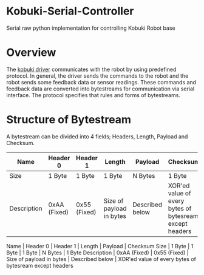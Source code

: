 # Kobuki-Serial-Controller
Serial raw python implementation for controlling Kobuki Robot base




# Overview

The  [kobuki driver](http://yujinrobot.github.io/kobuki/classkobuki_1_1Kobuki.html)  communicates with the robot by using predefined protocol. In general, the driver sends the commands to the robot and the robot sends some feedback data or sensor readings. These commands and feedback data are converted into bytestreams for communication via serial interface. The protocol specifies that rules and forms of bytestreams.

# Structure of Bytestream

A bytestream can be divided into 4 fields; Headers, Length, Payload and Checksum.

Name | Header 0 | Header 1 | Length | Payload | Checksum
|--|--|--|--|--|--|
Size | 1 Byte | 1 Byte | 1 Byte | N Bytes | 1 Byte
Description | 0xAA (Fixed) | 0x55 (Fixed) | Size of payload in bytes | Described below | XOR'ed value of every bytes of bytesream except headers



Name | Header 0 | Header 1 | Length | Payload | Checksum
Size | 1 Byte | 1 Byte | 1 Byte | N Bytes | 1 Byte
Description | 0xAA (Fixed) | 0x55 (Fixed) | Size of payload in bytes | Described below | XOR'ed value of every bytes of bytesream except headers
